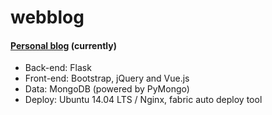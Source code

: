 # webblog
#### [Personal blog](http://yuijiayi.com) (currently)
+ Back-end: Flask
+ Front-end: Bootstrap, jQuery and Vue.js
+ Data: MongoDB (powered by PyMongo)
+ Deploy: Ubuntu 14.04 LTS / Nginx, fabric auto deploy tool
